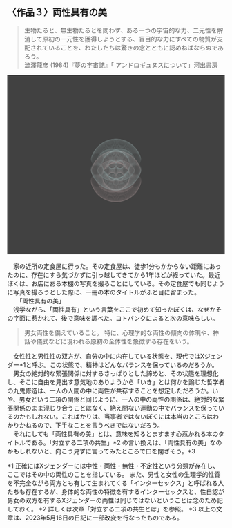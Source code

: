 ## 〈作品３〉両性具有の美
 >生物たると、無生物たるとを問わず、ある一つの宇宙的な力、二元性を解消して原初の一元性を獲得しようとする、盲目的な力にすべての物質が支配されていることを、わたしたちは驚きの念とともに認めねばならぬであろう。  
 澁澤龍彦 (1984)『夢の宇宙誌』「 アンドロギュヌスについて」河出書房 
 >  

 <img src="../../works/両性具有の美.png" width="600px" >  

　家の近所の定食屋に行った。その定食屋は、徒歩1分もかからない距離にあったのに、存在にすら気づかずに引っ越してきてから1年ほどが経っていた。最近ぼくは、お店にある本棚の写真を撮ることにしている。その定食屋でも同じように写真を撮ろうとした際に、一冊の本のタイトルがふと目に留まった。   
　　「両性具有の美」  
　浅学ながら、「両性具有」という言葉をここで初めて知ったぼくは、なぜかその字面に惹かれて、後で意味を調べた。コトバンクによると次の意味らしい。  
>男女両性を備えていること。 特に、心理学的な両性の傾向の体現や、神話や儀式などに現われる原初の全体性を象徴する存在をいう。
> 
　女性性と男性性の双方が、自分の中に内在している状態を、現代ではXジェンダー*1と呼ぶ。この状態で、精神はどんなバランスを保っているのだろうか。   
　男女の絶対的な緊張関係に対するさっぱりとした諦めと、その状態を理想化し、そこに自由を見出す意気地のありようから「いき」とは何かを論じた哲学者の九鬼修造は、一人の人間の中に両性が共存することを想定しただろうか。いや、男女という二項の関係と同じように、一人の中の両性の関係は、絶対的な緊張関係のまま混じり合うことはなく、絶え間ない運動の中でバランスを保っているのかもしれない。こればかりは、当事者ではないぼくには本当のところはわかりかねるので、下手なことを言うべきではないだろう。  
　それにしても「両性具有の美」とは、意味を知るとますます心惹かれる本のタイトルである。「対立する二項の共生」*2 の言い換えは、「両性具有の美」なのかもしれないと、向こう見ずに言ってみたところで口を閉ざそう。*3

 *1 正確にはXジェンダーには中性・両性・無性・不定性という分類が存在し、ここではその中の両性のことを指している。
また、男性と女性の生理学的性質を不完全ながら両方とも有して生まれてくる「インターセックス」と呼ばれる人たちも存在するが、身体的な両性の特徴を有するインターセックスと、性自認が男女の双方を有するXジェンダーの両性は同じではないということは念のため記しておく。
 *2 詳しくは次章「対立する二項の共生とは」を参照。
 *3 以上の文章は、2023年5月16日の日記に一部改変を行なったものである。